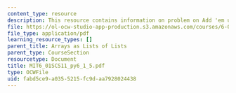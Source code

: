```yaml
---
content_type: resource
description: This resource contains information on problem on Add 'em up.
file: https://ol-ocw-studio-app-production.s3.amazonaws.com/courses/6-01sc-introduction-to-electrical-engineering-and-computer-science-i-spring-2011/fabd5ce9a0355215fc9daa7928024438_MIT6_01SCS11_py6_1_5.pdf
file_type: application/pdf
learning_resource_types: []
parent_title: Arrays as Lists of Lists
parent_type: CourseSection
resourcetype: Document
title: MIT6_01SCS11_py6_1_5.pdf
type: OCWFile
uid: fabd5ce9-a035-5215-fc9d-aa7928024438
---
```


